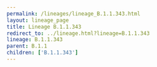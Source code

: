 ```yaml
---
permalink: /lineages/lineage_B.1.1.343.html
layout: lineage_page
title: Lineage B.1.1.343
redirect_to: ../lineage.html?lineage=B.1.1.343
lineage: B.1.1.343
parent: B.1.1
children: ['B.1.1.343']
---
```

